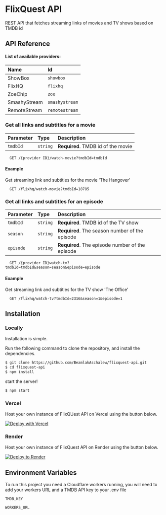 
# FlixQuest API

REST API that fetches streaming links of movies and TV shows based on TMDB id




## API Reference

#### List of available providers:
| Name         | Id            |
| :--------    | :-------      |
| ShowBox      | `showbox`     |
| FlixHQ       | `flixhq`      |
| ZoeChip      | `zoe`         |
| SmashyStream | `smashystream`|
| RemoteStream | `remotestream`|


### Get all links and subtitles for a movie

| Parameter | Type     | Description                |
| :-------- | :------- | :------------------------- |
| `tmdbId`  | `string` | **Required**. TMDB id of the movie|

```http
  GET /{provider ID}/watch-movie?tmdbId=tmdbId
```

#### Example
Get streaming link and subtitles for the movie 'The Hangover'

```http
  GET /flixhq/watch-movie?tmdbId=18785
```

### Get all links and subtitles for an episode

| Parameter | Type     | Description                |
| :-------- | :------- | :------------------------- |
| `tmdbId`  | `string` | **Required**. TMDB id of the TV show|
| `season`  | `string` | **Required**. The season number of the episode |
| `episode`  | `string` | **Required**. The episode number of the episode |

```http
  GET /{provider ID}watch-tv?tmdbId=tmdbId&season=season&episode=episode
```

#### Example
Get streaming link and subtitles for the TV show 'The Office'

```http
  GET /flixhq/watch-tv?tmdbId=2316&season=1&episode=1
```




## Installation
### Locally
Installation is simple.

Run the following command to clone the repository, and install the dependencies.

```sh
$ git clone https://github.com/BeamlakAschalew/flixquest-api.git
$ cd flixquest-api
$ npm install
```

start the server!

```sh
$ npm start
```



### Vercel
Host your own instance of FlixQUest API on Vercel using the button below.

[![Deploy with Vercel](https://vercel.com/button)](https://vercel.com/new/clone?repository-url=https%3A%2F%2Fgithub.com%BeamlakAschalew%2Fflixquest-api)

### Render
Host your own instance of FlixQuest API on Render using the button below.

[![Deploy to Render](https://render.com/images/deploy-to-render-button.svg)](https://render.com/deploy?repo=https://github.com/BeamlakAschalew/flixquest-api)


## Environment Variables

To run this project you need a Cloudflare workers running, you will need to add your workers URL and a TMDB API key to your .env file



`TMDB_KEY`

`WORKERS_URL`


